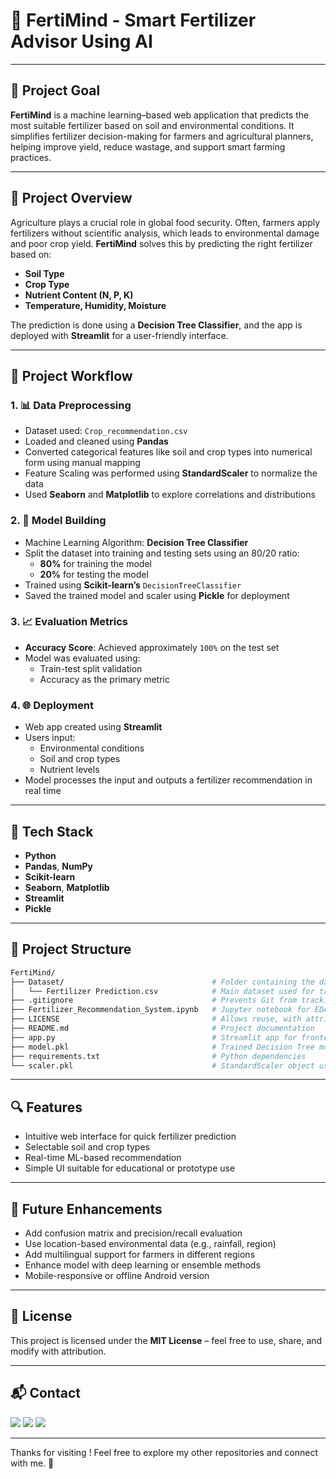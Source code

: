 # 🌱 FertiMind - Smart Fertilizer Advisor Using AI

---

## 🎯 Project Goal

**FertiMind** is a machine learning–based web application that predicts the most suitable fertilizer based on soil and environmental conditions. It simplifies fertilizer decision-making for farmers and agricultural planners, helping improve yield, reduce wastage, and support smart farming practices.

---

## 📌 Project Overview

Agriculture plays a crucial role in global food security. Often, farmers apply fertilizers without scientific analysis, which leads to environmental damage and poor crop yield. **FertiMind** solves this by predicting the right fertilizer based on:

- **Soil Type**
- **Crop Type**
- **Nutrient Content (N, P, K)**
- **Temperature, Humidity, Moisture**

The prediction is done using a **Decision Tree Classifier**, and the app is deployed with **Streamlit** for a user-friendly interface.

---

## 🔄 Project Workflow

### 1. 📊 Data Preprocessing
- Dataset used: `Crop_recommendation.csv`
- Loaded and cleaned using **Pandas**
- Converted categorical features like soil and crop types into numerical form using manual mapping
- Feature Scaling was performed using **StandardScaler** to normalize the data
- Used **Seaborn** and **Matplotlib** to explore correlations and distributions

### 2. 🤖 Model Building
- Machine Learning Algorithm: **Decision Tree Classifier**
- Split the dataset into training and testing sets using an 80/20 ratio:
  - **80%** for training the model
  - **20%** for testing the model
- Trained using **Scikit-learn’s** `DecisionTreeClassifier`
- Saved the trained model and scaler using **Pickle** for deployment

### 3. 📈 Evaluation Metrics
- **Accuracy Score**: Achieved approximately `100%` on the test set
- Model was evaluated using:
  - Train-test split validation
  - Accuracy as the primary metric

### 4. 🌐 Deployment
- Web app created using **Streamlit**
- Users input:
  - Environmental conditions
  - Soil and crop types
  - Nutrient levels
- Model processes the input and outputs a fertilizer recommendation in real time

---

## 🧰 Tech Stack

- **Python**
- **Pandas**, **NumPy**
- **Scikit-learn**
- **Seaborn**, **Matplotlib**
- **Streamlit**
- **Pickle**

---

## 📁 Project Structure

```bash
FertiMind/
├── Dataset/                                 # Folder containing the dataset
│   └── Fertilizer Prediction.csv            # Main dataset used for training the model
├── .gitignore                               # Prevents Git from tracking unnecessary files
├── Fertilizer_Recommendation_System.ipynb   # Jupyter notebook for EDA & model building
├── LICENSE                                  # Allows reuse, with attribution, no warranty
├── README.md                                # Project documentation
├── app.py                                   # Streamlit app for frontend and prediction
├── model.pkl                                # Trained Decision Tree model
├── requirements.txt                         # Python dependencies
└── scaler.pkl                               # StandardScaler object used for preprocessing
```
---

## 🔍 Features

- Intuitive web interface for quick fertilizer prediction
- Selectable soil and crop types
- Real-time ML-based recommendation
- Simple UI suitable for educational or prototype use

---

## 🌱 Future Enhancements

- Add confusion matrix and precision/recall evaluation
- Use location-based environmental data (e.g., rainfall, region)
- Add multilingual support for farmers in different regions
- Enhance model with deep learning or ensemble methods
- Mobile-responsive or offline Android version

---

## 📜 License

This project is licensed under the **MIT License** – feel free to use, share, and modify with attribution.

---

## 📬 Contact

<p>
  <a href="mailto:aradhyaray99@gmail.com"><img src="https://img.shields.io/badge/Email-D14836?style=for-the-badge&logo=gmail&logoColor=white" /></a>
  <a href="www.linkedin.com/in/rayaradhya"><img src="https://img.shields.io/badge/LinkedIn-blue?style=for-the-badge&logo=linkedin&logoColor=white" /></a>
  <a href="https://github.com/AradhyaRay05"><img src="https://img.shields.io/badge/GitHub-181717?style=for-the-badge&logo=github&logoColor=white" /></a>
</p>

---

Thanks for visiting ! Feel free to explore my other repositories and connect with me. 🚀 
